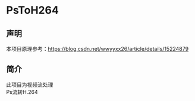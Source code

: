 # PsToH264

## 声明
本项目原理参考：https://blog.csdn.net/wwyyxx26/article/details/15224879

## 简介
此项目为视频流处理   
Ps流转H.264